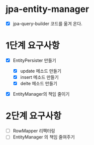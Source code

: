 # jpa-entity-manager

- [x] jpa-query-builder 코드를 옮겨 온다.


# 1단계 요구사항

- [x] EntityPersister 만들기
  - [x] update 메소드 만들기
  - [x] insert 메소드 만들기
  - [x] delte 메소드 만들기

- [x] EntityManager의 책임 줄이기


# 2단계 요구사항

- [ ] RowMapper 리팩터링
- [ ] EntityManager 의 책임 줄여주기